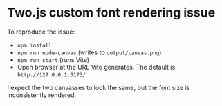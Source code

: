 # Two.js custom font rendering issue

To reproduce the issue:

- `npm install`
- `npm run node-canvas` (writes to `output/canvas.png`)
- `npm run start` (runs Vite)
- Open browser at the URL Vite generates. The default is `http://127.0.0.1:5173/`

I expect the two canvasses to look the same, but the font size is inconsistently rendered. 